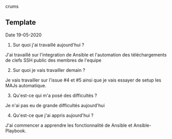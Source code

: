 crums

## Template

Date 19-05-2020
1. Sur quoi j'ai travaillé aujourd'hui ?

J'ai travaillé sur l'integration de Ansible et l'automation des téléchargements de clefs SSH public des membres de
l'equipe

2. Sur quoi je vais travailler demain ?

Je vais travailler sur l'issue #4 et #5 ainsi que je vais essayer de setup les MAJs automatique.

3. Qu'est-ce qui m'a posé des difficultés ?

Je n'ai pas eu de grande difficultés aujourd'hui

4. Qu'est-ce que j'ai appris aujourd'hui ?

J'ai commencer a apprendre les fonctionnalité de Ansible et Ansible-Playbook.
